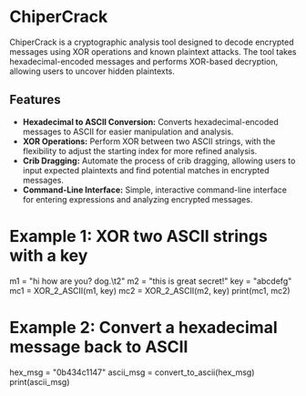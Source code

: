 # ChiperCrack

ChiperCrack is a cryptographic analysis tool designed to decode encrypted messages using XOR operations and known plaintext attacks. The tool takes hexadecimal-encoded messages and performs XOR-based decryption, allowing users to uncover hidden plaintexts.

## Features

- **Hexadecimal to ASCII Conversion:** Converts hexadecimal-encoded messages to ASCII for easier manipulation and analysis.
- **XOR Operations:** Perform XOR between two ASCII strings, with the flexibility to adjust the starting index for more refined analysis.
- **Crib Dragging:** Automate the process of crib dragging, allowing users to input expected plaintexts and find potential matches in encrypted messages.
- **Command-Line Interface:** Simple, interactive command-line interface for entering expressions and analyzing encrypted messages.

# Example 1: XOR two ASCII strings with a key
m1 = "hi how are you? dog.\t2"
m2 = "this is great secret!"
key = "abcdefg"
mc1 = XOR_2_ASCII(m1, key)
mc2 = XOR_2_ASCII(m2, key)
print(mc1, mc2)

# Example 2: Convert a hexadecimal message back to ASCII
hex_msg = "0b434c1147"
ascii_msg = convert_to_ascii(hex_msg)
print(ascii_msg)



